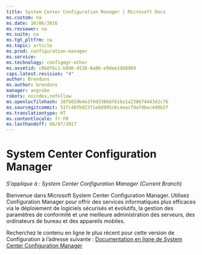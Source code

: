 ```yaml
---
title: System Center Configuration Manager | Microsoft Docs
ms.custom: na
ms.date: 10/06/2016
ms.reviewer: na
ms.suite: na
ms.tgt_pltfrm: na
ms.topic: article
ms.prod: configuration-manager
ms.service: 
ms.technology: configmgr-other
ms.assetid: c8b8f6c1-b8d6-4528-8a06-e9dee1d68969
caps.latest.revision: "4"
author: Brenduns
ms.author: brenduns
manager: angrobe
robots: noindex,nofollow
ms.openlocfilehash: 10fb029b4e3f9d3386df616a1a238674443d2c76
ms.sourcegitcommit: 51fc48fb023f1e8d995c6c4eacfda7dbec4d0b2f
ms.translationtype: HT
ms.contentlocale: fr-FR
ms.lasthandoff: 08/07/2017
---
```

# <a name="system-center-configuration-manager"></a>System Center Configuration Manager

*S’applique à : System Center Configuration Manager (Current Branch)*

Bienvenue dans Microsoft System Center Configuration Manager. Utilisez Configuration Manager pour offrir des services informatiques plus efficaces via le déploiement de logiciels sécurisés et évolutifs, la gestion des paramètres de conformité et une meilleure administration des serveurs, des ordinateurs de bureau et des appareils mobiles.  

 Recherchez le contenu en ligne le plus récent pour cette version de Configuration à l’adresse suivante : [Documentation en ligne de System Center Configuration Manager](https://go.microsoft.com/fwlink/?LinkID=533344)
